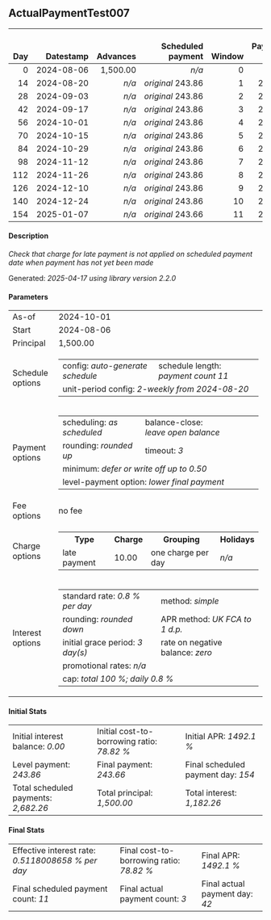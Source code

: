 <h2>ActualPaymentTest007</h2>
<table>
    <thead style="vertical-align: bottom;">
        <th style="text-align: right;">Day</th>
        <th style="text-align: right;">Datestamp</th>
        <th style="text-align: right;">Advances</th>
        <th style="text-align: right;">Scheduled payment</th>
        <th style="text-align: right;">Window</th>
        <th style="text-align: right;">Payment due</th>
        <th style="text-align: right;">Actual payments</th>
        <th style="text-align: right;">Generated payment</th>
        <th style="text-align: right;">Net effect</th>
        <th style="text-align: right;">Payment status</th>
        <th style="text-align: right;">Balance status</th>
        <th style="text-align: right;">Simple interest</th>
        <th style="text-align: right;">New interest</th>
        <th style="text-align: right;">New charges</th>
        <th style="text-align: right;">Principal portion</th>
        <th style="text-align: right;">Fee portion</th>
        <th style="text-align: right;">Interest portion</th>
        <th style="text-align: right;">Charges portion</th>
        <th style="text-align: right;">Fee rebate</th>
        <th style="text-align: right;">Principal balance</th>
        <th style="text-align: right;">Fee balance</th>
        <th style="text-align: right;">Interest balance</th>
        <th style="text-align: right;">Charges balance</th>
        <th style="text-align: right;">Settlement figure</th>
        <th style="text-align: right;">Fee rebate if&nbsp;settled</th>
    </thead>
    <tr style="text-align: right;">
        <td class="ci00">0</td>
        <td class="ci01" style="white-space: nowrap;">2024-08-06</td>
        <td class="ci02">1,500.00</td>
        <td class="ci03" style="white-space: nowrap;"><i>n/a<i></td>
        <td class="ci04">0</td>
        <td class="ci05">0.00</td>
        <td class="ci06"><i>n/a</i></td>
        <td class="ci07"><i>n/a</i></td>
        <td class="ci08">0.00</td>
        <td class="ci09"><i>none&nbsp;scheduled</i></td>
        <td class="ci10">open</td>
        <td class="ci11">0.0000</td>
        <td class="ci12">0.0000</td>
        <td class="ci13"><i>n/a</i></td>
        <td class="ci14">0.00</td>
        <td class="ci15">0.00</td>
        <td class="ci16">0.00</td>
        <td class="ci17">0.00</td>
        <td class="ci18">0.00</td>
        <td class="ci19">1,500.00</td>
        <td class="ci20">0.00</td>
        <td class="ci21">0.0000</td>
        <td class="ci22">0.00</td>
        <td class="ci23">1,500.00</td>
        <td class="ci24">0.00</td>
    </tr>
    <tr style="text-align: right;">
        <td class="ci00">14</td>
        <td class="ci01" style="white-space: nowrap;">2024-08-20</td>
        <td class="ci02"><i>n/a</i></td>
        <td class="ci03" style="white-space: nowrap;"><i>original</i> 243.86</td>
        <td class="ci04">1</td>
        <td class="ci05">243.86</td>
        <td class="ci06"><i>confirmed</i>&nbsp;243.86</td>
        <td class="ci07"><i>n/a</i></td>
        <td class="ci08">243.86</td>
        <td class="ci09"><i>payment&nbsp;made</i></td>
        <td class="ci10">open</td>
        <td class="ci11">168.0000</td>
        <td class="ci12">168.0000</td>
        <td class="ci13"><i>n/a</i></td>
        <td class="ci14">75.86</td>
        <td class="ci15">0.00</td>
        <td class="ci16">168.00</td>
        <td class="ci17">0.00</td>
        <td class="ci18">0.00</td>
        <td class="ci19">1,424.14</td>
        <td class="ci20">0.00</td>
        <td class="ci21">0.0000</td>
        <td class="ci22">0.00</td>
        <td class="ci23">1,424.14</td>
        <td class="ci24">0.00</td>
    </tr>
    <tr style="text-align: right;">
        <td class="ci00">28</td>
        <td class="ci01" style="white-space: nowrap;">2024-09-03</td>
        <td class="ci02"><i>n/a</i></td>
        <td class="ci03" style="white-space: nowrap;"><i>original</i> 243.86</td>
        <td class="ci04">2</td>
        <td class="ci05">243.86</td>
        <td class="ci06"><i>confirmed</i>&nbsp;243.86</td>
        <td class="ci07"><i>n/a</i></td>
        <td class="ci08">243.86</td>
        <td class="ci09"><i>payment&nbsp;made</i></td>
        <td class="ci10">open</td>
        <td class="ci11">159.5037</td>
        <td class="ci12">159.5037</td>
        <td class="ci13"><i>n/a</i></td>
        <td class="ci14">84.36</td>
        <td class="ci15">0.00</td>
        <td class="ci16">159.50</td>
        <td class="ci17">0.00</td>
        <td class="ci18">0.00</td>
        <td class="ci19">1,339.78</td>
        <td class="ci20">0.00</td>
        <td class="ci21">0.0000</td>
        <td class="ci22">0.00</td>
        <td class="ci23">1,339.78</td>
        <td class="ci24">0.00</td>
    </tr>
    <tr style="text-align: right;">
        <td class="ci00">42</td>
        <td class="ci01" style="white-space: nowrap;">2024-09-17</td>
        <td class="ci02"><i>n/a</i></td>
        <td class="ci03" style="white-space: nowrap;"><i>original</i> 243.86</td>
        <td class="ci04">3</td>
        <td class="ci05">243.86</td>
        <td class="ci06"><i>confirmed</i>&nbsp;243.86</td>
        <td class="ci07"><i>n/a</i></td>
        <td class="ci08">243.86</td>
        <td class="ci09"><i>payment&nbsp;made</i></td>
        <td class="ci10">open</td>
        <td class="ci11">150.0554</td>
        <td class="ci12">150.0554</td>
        <td class="ci13"><i>n/a</i></td>
        <td class="ci14">93.81</td>
        <td class="ci15">0.00</td>
        <td class="ci16">150.05</td>
        <td class="ci17">0.00</td>
        <td class="ci18">0.00</td>
        <td class="ci19">1,245.97</td>
        <td class="ci20">0.00</td>
        <td class="ci21">0.0000</td>
        <td class="ci22">0.00</td>
        <td class="ci23">1,245.97</td>
        <td class="ci24">0.00</td>
    </tr>
    <tr style="text-align: right;">
        <td class="ci00">56</td>
        <td class="ci01" style="white-space: nowrap;">2024-10-01</td>
        <td class="ci02"><i>n/a</i></td>
        <td class="ci03" style="white-space: nowrap;"><i>original</i> 243.86</td>
        <td class="ci04">4</td>
        <td class="ci05">243.86</td>
        <td class="ci06"><i>n/a</i></td>
        <td class="ci07"><i>n/a</i></td>
        <td class="ci08">243.86</td>
        <td class="ci09"><i>payment&nbsp;due</i></td>
        <td class="ci10">open</td>
        <td class="ci11">139.5486</td>
        <td class="ci12">139.5486</td>
        <td class="ci13"><i>n/a</i></td>
        <td class="ci14">104.32</td>
        <td class="ci15">0.00</td>
        <td class="ci16">139.54</td>
        <td class="ci17">0.00</td>
        <td class="ci18">0.00</td>
        <td class="ci19">1,141.65</td>
        <td class="ci20">0.00</td>
        <td class="ci21">0.0000</td>
        <td class="ci22">0.00</td>
        <td class="ci23">1,141.65</td>
        <td class="ci24">0.00</td>
    </tr>
    <tr style="text-align: right;">
        <td class="ci00">70</td>
        <td class="ci01" style="white-space: nowrap;">2024-10-15</td>
        <td class="ci02"><i>n/a</i></td>
        <td class="ci03" style="white-space: nowrap;"><i>original</i> 243.86</td>
        <td class="ci04">5</td>
        <td class="ci05">243.86</td>
        <td class="ci06"><i>n/a</i></td>
        <td class="ci07"><i>n/a</i></td>
        <td class="ci08">243.86</td>
        <td class="ci09"><i>not&nbsp;yet&nbsp;due</i></td>
        <td class="ci10">open</td>
        <td class="ci11">127.8648</td>
        <td class="ci12">127.8648</td>
        <td class="ci13"><i>n/a</i></td>
        <td class="ci14">116.00</td>
        <td class="ci15">0.00</td>
        <td class="ci16">127.86</td>
        <td class="ci17">0.00</td>
        <td class="ci18">0.00</td>
        <td class="ci19">1,025.65</td>
        <td class="ci20">0.00</td>
        <td class="ci21">0.0000</td>
        <td class="ci22">0.00</td>
        <td class="ci23">1,025.65</td>
        <td class="ci24">0.00</td>
    </tr>
    <tr style="text-align: right;">
        <td class="ci00">84</td>
        <td class="ci01" style="white-space: nowrap;">2024-10-29</td>
        <td class="ci02"><i>n/a</i></td>
        <td class="ci03" style="white-space: nowrap;"><i>original</i> 243.86</td>
        <td class="ci04">6</td>
        <td class="ci05">243.86</td>
        <td class="ci06"><i>n/a</i></td>
        <td class="ci07"><i>n/a</i></td>
        <td class="ci08">243.86</td>
        <td class="ci09"><i>not&nbsp;yet&nbsp;due</i></td>
        <td class="ci10">open</td>
        <td class="ci11">114.8728</td>
        <td class="ci12">114.8728</td>
        <td class="ci13"><i>n/a</i></td>
        <td class="ci14">128.99</td>
        <td class="ci15">0.00</td>
        <td class="ci16">114.87</td>
        <td class="ci17">0.00</td>
        <td class="ci18">0.00</td>
        <td class="ci19">896.66</td>
        <td class="ci20">0.00</td>
        <td class="ci21">0.0000</td>
        <td class="ci22">0.00</td>
        <td class="ci23">896.66</td>
        <td class="ci24">0.00</td>
    </tr>
    <tr style="text-align: right;">
        <td class="ci00">98</td>
        <td class="ci01" style="white-space: nowrap;">2024-11-12</td>
        <td class="ci02"><i>n/a</i></td>
        <td class="ci03" style="white-space: nowrap;"><i>original</i> 243.86</td>
        <td class="ci04">7</td>
        <td class="ci05">243.86</td>
        <td class="ci06"><i>n/a</i></td>
        <td class="ci07"><i>n/a</i></td>
        <td class="ci08">243.86</td>
        <td class="ci09"><i>not&nbsp;yet&nbsp;due</i></td>
        <td class="ci10">open</td>
        <td class="ci11">100.4259</td>
        <td class="ci12">100.4259</td>
        <td class="ci13"><i>n/a</i></td>
        <td class="ci14">143.44</td>
        <td class="ci15">0.00</td>
        <td class="ci16">100.42</td>
        <td class="ci17">0.00</td>
        <td class="ci18">0.00</td>
        <td class="ci19">753.22</td>
        <td class="ci20">0.00</td>
        <td class="ci21">0.0000</td>
        <td class="ci22">0.00</td>
        <td class="ci23">753.22</td>
        <td class="ci24">0.00</td>
    </tr>
    <tr style="text-align: right;">
        <td class="ci00">112</td>
        <td class="ci01" style="white-space: nowrap;">2024-11-26</td>
        <td class="ci02"><i>n/a</i></td>
        <td class="ci03" style="white-space: nowrap;"><i>original</i> 243.86</td>
        <td class="ci04">8</td>
        <td class="ci05">243.86</td>
        <td class="ci06"><i>n/a</i></td>
        <td class="ci07"><i>n/a</i></td>
        <td class="ci08">243.86</td>
        <td class="ci09"><i>not&nbsp;yet&nbsp;due</i></td>
        <td class="ci10">open</td>
        <td class="ci11">84.3606</td>
        <td class="ci12">84.3606</td>
        <td class="ci13"><i>n/a</i></td>
        <td class="ci14">159.50</td>
        <td class="ci15">0.00</td>
        <td class="ci16">84.36</td>
        <td class="ci17">0.00</td>
        <td class="ci18">0.00</td>
        <td class="ci19">593.72</td>
        <td class="ci20">0.00</td>
        <td class="ci21">0.0000</td>
        <td class="ci22">0.00</td>
        <td class="ci23">593.72</td>
        <td class="ci24">0.00</td>
    </tr>
    <tr style="text-align: right;">
        <td class="ci00">126</td>
        <td class="ci01" style="white-space: nowrap;">2024-12-10</td>
        <td class="ci02"><i>n/a</i></td>
        <td class="ci03" style="white-space: nowrap;"><i>original</i> 243.86</td>
        <td class="ci04">9</td>
        <td class="ci05">243.86</td>
        <td class="ci06"><i>n/a</i></td>
        <td class="ci07"><i>n/a</i></td>
        <td class="ci08">243.86</td>
        <td class="ci09"><i>not&nbsp;yet&nbsp;due</i></td>
        <td class="ci10">open</td>
        <td class="ci11">66.4966</td>
        <td class="ci12">66.4966</td>
        <td class="ci13"><i>n/a</i></td>
        <td class="ci14">177.37</td>
        <td class="ci15">0.00</td>
        <td class="ci16">66.49</td>
        <td class="ci17">0.00</td>
        <td class="ci18">0.00</td>
        <td class="ci19">416.35</td>
        <td class="ci20">0.00</td>
        <td class="ci21">0.0000</td>
        <td class="ci22">0.00</td>
        <td class="ci23">416.35</td>
        <td class="ci24">0.00</td>
    </tr>
    <tr style="text-align: right;">
        <td class="ci00">140</td>
        <td class="ci01" style="white-space: nowrap;">2024-12-24</td>
        <td class="ci02"><i>n/a</i></td>
        <td class="ci03" style="white-space: nowrap;"><i>original</i> 243.86</td>
        <td class="ci04">10</td>
        <td class="ci05">243.86</td>
        <td class="ci06"><i>n/a</i></td>
        <td class="ci07"><i>n/a</i></td>
        <td class="ci08">243.86</td>
        <td class="ci09"><i>not&nbsp;yet&nbsp;due</i></td>
        <td class="ci10">open</td>
        <td class="ci11">46.6312</td>
        <td class="ci12">46.6312</td>
        <td class="ci13"><i>n/a</i></td>
        <td class="ci14">197.23</td>
        <td class="ci15">0.00</td>
        <td class="ci16">46.63</td>
        <td class="ci17">0.00</td>
        <td class="ci18">0.00</td>
        <td class="ci19">219.12</td>
        <td class="ci20">0.00</td>
        <td class="ci21">0.0000</td>
        <td class="ci22">0.00</td>
        <td class="ci23">219.12</td>
        <td class="ci24">0.00</td>
    </tr>
    <tr style="text-align: right;">
        <td class="ci00">154</td>
        <td class="ci01" style="white-space: nowrap;">2025-01-07</td>
        <td class="ci02"><i>n/a</i></td>
        <td class="ci03" style="white-space: nowrap;"><i>original</i> 243.66</td>
        <td class="ci04">11</td>
        <td class="ci05">243.66</td>
        <td class="ci06"><i>n/a</i></td>
        <td class="ci07"><i>n/a</i></td>
        <td class="ci08">243.66</td>
        <td class="ci09"><i>not&nbsp;yet&nbsp;due</i></td>
        <td class="ci10">closed</td>
        <td class="ci11">24.5414</td>
        <td class="ci12">24.5414</td>
        <td class="ci13"><i>n/a</i></td>
        <td class="ci14">219.12</td>
        <td class="ci15">0.00</td>
        <td class="ci16">24.54</td>
        <td class="ci17">0.00</td>
        <td class="ci18">0.00</td>
        <td class="ci19">0.00</td>
        <td class="ci20">0.00</td>
        <td class="ci21">0.0000</td>
        <td class="ci22">0.00</td>
        <td class="ci23">0.00</td>
        <td class="ci24">0.00</td>
    </tr>
</table>

<h4>Description</h4>
<p><i>Check that charge for late payment is not applied on scheduled payment date when payment has not yet been made</i></p>
<p>Generated: <i>2025-04-17 using library version 2.2.0</i></p>
<h4>Parameters</h4>
<table>
    <tr>
        <td>As-of</td>
        <td>2024-10-01</td>
    </tr>
    <tr>
        <td>Start</td>
        <td>2024-08-06</td>
    </tr>
    <tr>
        <td>Principal</td>
        <td>1,500.00</td>
    </tr>
    <tr>
        <td>Schedule options</td>
        <td>
            <table>
                <tr>
                    <td>config: <i>auto-generate schedule</i></td>
                    <td>schedule length: <i><i>payment count</i> 11</i></td>
                </tr>
                <tr>
                    <td colspan="2" style="white-space: nowrap;">unit-period config: <i>2-weekly from 2024-08-20</i></td>
                </tr>
            </table>
        </td>
    </tr>
    <tr>
        <td>Payment options</td>
        <td>
            <table>
                <tr>
                    <td>scheduling: <i>as scheduled</i></td>
                    <td>balance-close: <i>leave&nbsp;open&nbsp;balance</i></td>
                </tr>
                <tr>
                    <td>rounding: <i>rounded up</i></td>
                    <td>timeout: <i>3</i></td>
                </tr>
                <tr>
                    <td colspan='2'>minimum: <i>defer&nbsp;or&nbsp;write&nbsp;off&nbsp;up&nbsp;to&nbsp;0.50</i></td>
                </tr>
                <tr>
                    <td colspan='2'>level-payment option: <i>lower&nbsp;final&nbsp;payment</i></td>
                </tr>
            </table>
        </td>
    </tr>
    <tr>
        <td>Fee options</td>
        <td>no fee
        </td>
    </tr>
    <tr>
        <td>Charge options</td>
        <td>
            <table>
                <tr>
                    <th>Type</th>
                    <th>Charge</th>
                    <th>Grouping</th>
                    <th>Holidays</th>
                </tr>
                <tr>
                    <td>late payment</td>
                    <td>10.00</td><td>one charge per day</td><td><i>n/a</i></td>
                </tr>
            </table>
        </td>
    </tr>
    <tr>
        <td>Interest options</td>
        <td>
            <table>
                <tr>
                    <td>standard rate: <i>0.8 % per day</i></td>
                    <td>method: <i>simple</i></td>
                </tr>
                <tr>
                    <td>rounding: <i>rounded down</i></td>
                    <td>APR method: <i>UK FCA to 1 d.p.</i></td>
                </tr>
                <tr>
                    <td>initial grace period: <i>3 day(s)</i></td>
                    <td>rate on negative balance: <i>zero</i></td>
                </tr>
                <tr>
                    <td colspan="2">promotional rates: <i><i>n/a</i></i></td>
                </tr>
                <tr>
                    <td colspan="2">cap: <i>total 100 %; daily 0.8 %</td>
                </tr>
            </table>
        </td>
    </tr>
</table>
<h4>Initial Stats</h4>
<table>
    <tr>
        <td>Initial interest balance: <i>0.00</i></td>
        <td>Initial cost-to-borrowing ratio: <i>78.82 %</i></td>
        <td>Initial APR: <i>1492.1 %</i></td>
    </tr>
    <tr>
        <td>Level payment: <i>243.86</i></td>
        <td>Final payment: <i>243.66</i></td>
        <td>Final scheduled payment day: <i>154</i></td>
    </tr>
    <tr>
        <td>Total scheduled payments: <i>2,682.26</i></td>
        <td>Total principal: <i>1,500.00</i></td>
        <td>Total interest: <i>1,182.26</i></td>
    </tr>
</table>

<h4>Final Stats</h4>
<table>
    <tr>
        <td>Effective interest rate: <i>0.5118008658 % per day</i></td>
        <td>Final cost-to-borrowing ratio: <i>78.82 %</i></td>
        <td>Final APR: <i>1492.1 %</i></td>
    </tr>
    <tr>
        <td>Final scheduled payment count: <i>11</i></td>
        <td>Final actual payment count: <i>3</i></td>
        <td>Final actual payment day: <i>42</i></td>
    </tr>
</table>
